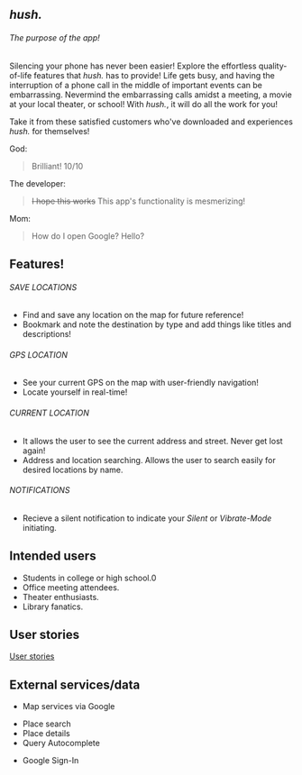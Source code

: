 ## *hush.*

###### The purpose of the app!

Silencing your phone has never been easier! Explore the effortless quality-of-life features that *hush.* has to provide! Life gets busy, and having the interruption of a phone call in the middle of important events can be embarrassing. Nevermind the embarrassing calls amidst a meeting, a movie at your local theater, or school! With *hush.*, it will do all the work for you!

Take it from these satisfied customers who've downloaded and experiences *hush.* for themselves!

 God:
 > Brilliant! 10/10
 
 The developer:
 > ~~I hope this works~~ This app's functionality is mesmerizing!
 
 Mom:
 > How do I open Google? Hello?
 
 ## Features!
 
 ###### SAVE LOCATIONS
 - Find and save any location on the map for future reference!
 - Bookmark and note the destination by type and add things like titles and descriptions!
 
 ###### GPS LOCATION
 - See your current GPS on the map with user-friendly navigation!
 - Locate yourself in real-time!
 
 ###### CURRENT LOCATION
 - It allows the user to see the current address and street. Never get lost again!
 - Address and location searching. Allows the user to search easily for desired locations by name.
 
 ###### NOTIFICATIONS
 - Recieve a silent notification to indicate your *Silent* or *Vibrate-Mode* initiating.

## Intended users

 * Students in college or high school.0
 * Office meeting attendees.
 * Theater enthusiasts.
 * Library fanatics.
 
## User stories  
[User stories](user-stories)

## External services/data

* Map services via Google
 - Place search
 - Place details
 - Query Autocomplete
 
* Google Sign-In